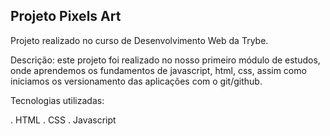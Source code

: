 ## Projeto Pixels Art

Projeto realizado no curso de Desenvolvimento Web da Trybe.

Descrição: este projeto foi realizado no nosso primeiro módulo de estudos, onde aprendemos os fundamentos de javascript, html, css, assim como iniciamos os versionamento das aplicações com o git/github.

Tecnologias utilizadas:

. HTML
. CSS
. Javascript

